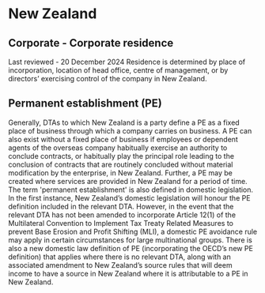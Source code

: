 # New Zealand
## Corporate - Corporate residence
Last reviewed - 20 December 2024
Residence is determined by place of incorporation, location of head office, centre of management, or by directors’ exercising control of the company in New Zealand.
## Permanent establishment (PE)
Generally, DTAs to which New Zealand is a party define a PE as a fixed place of business through which a company carries on business. A PE can also exist without a fixed place of business if employees or dependent agents of the overseas company habitually exercise an authority to conclude contracts, or habitually play the principal role leading to the conclusion of contracts that are routinely concluded without material modification by the enterprise, in New Zealand. Further, a PE may be created where services are provided in New Zealand for a period of time.
The term 'permanent establishment' is also defined in domestic legislation. In the first instance, New Zealand’s domestic legislation will honour the PE definition included in the relevant DTA. However, in the event that the relevant DTA has not been amended to incorporate Article 12(1) of the Multilateral Convention to Implement Tax Treaty Related Measures to prevent Base Erosion and Profit Shifting (MLI), a domestic PE avoidance rule may apply in certain circumstances for large multinational groups.
There is also a new domestic law definition of PE (incorporating the OECD’s new PE definition) that applies where there is no relevant DTA, along with an associated amendment to New Zealand’s source rules that will deem income to have a source in New Zealand where it is attributable to a PE in New Zealand.
